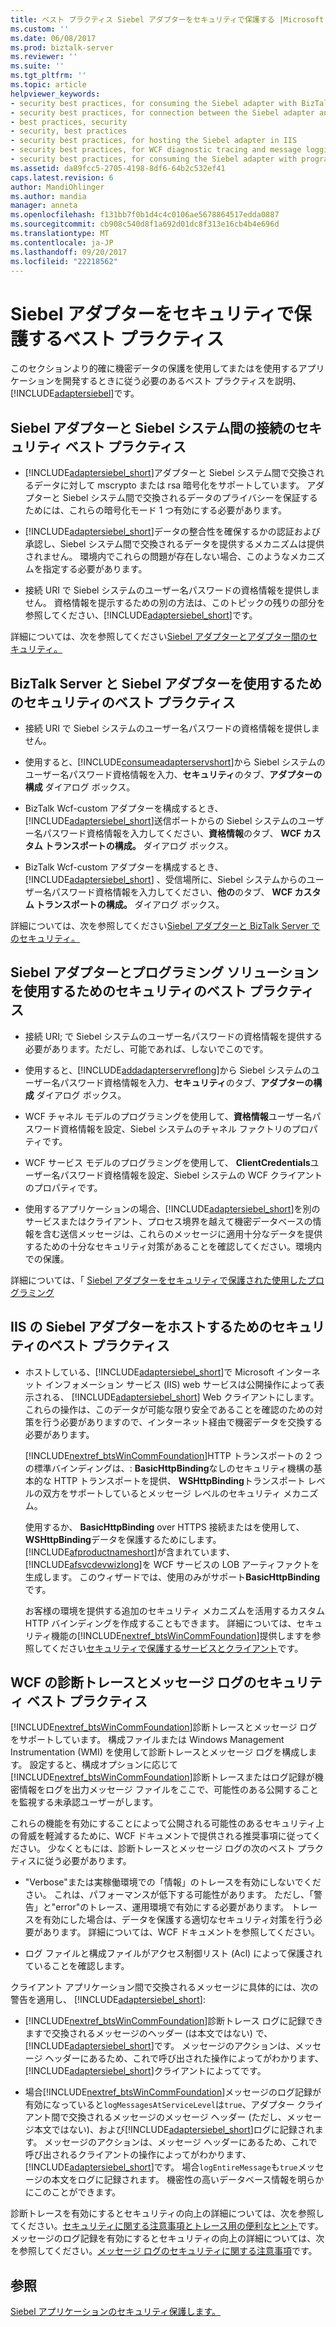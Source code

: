 ```yaml
---
title: ベスト プラクティス Siebel アダプターをセキュリティで保護する |Microsoft ドキュメント
ms.custom: ''
ms.date: 06/08/2017
ms.prod: biztalk-server
ms.reviewer: ''
ms.suite: ''
ms.tgt_pltfrm: ''
ms.topic: article
helpviewer_keywords:
- security best practices, for consuming the Siebel adapter with BizTalk Server
- security best practices, for connection between the Siebel adapter and Siebel system
- best practices, security
- security, best practices
- security best practices, for hosting the Siebel adapter in IIS
- security best practices, for WCF diagnostic tracing and message logging
- security best practices, for consuming the Siebel adapter with programming solutions
ms.assetid: da89fcc5-2705-4198-8df6-64b2c532ef41
caps.latest.revision: 6
author: MandiOhlinger
ms.author: mandia
manager: anneta
ms.openlocfilehash: f131bb7f0b1d4c4c0106ae5678864517edda0887
ms.sourcegitcommit: cb908c540d8f1a692d01dc8f313e16cb4b4e696d
ms.translationtype: MT
ms.contentlocale: ja-JP
ms.lasthandoff: 09/20/2017
ms.locfileid: "22218562"
---
```

# <a name="best-practices-to-secure-the-siebel-adapter"></a>Siebel アダプターをセキュリティで保護するベスト プラクティス
このセクションより的確に機密データの保護を使用してまたはを使用するアプリケーションを開発するときに従う必要のあるベスト プラクティスを説明、[!INCLUDE[adaptersiebel](../../includes/adaptersiebel-md.md)]です。  
  
## <a name="security-best-practices-for-the-connection-between-the-siebel-adapter-and-the-siebel-system"></a>Siebel アダプターと Siebel システム間の接続のセキュリティ ベスト プラクティス  
  
-   [!INCLUDE[adaptersiebel_short](../../includes/adaptersiebel-short-md.md)]アダプターと Siebel システム間で交換されるデータに対して mscrypto または rsa 暗号化をサポートしています。 アダプターと Siebel システム間で交換されるデータのプライバシーを保証するためには、これらの暗号化モード 1 つ有効にする必要があります。  
  
-   [!INCLUDE[adaptersiebel_short](../../includes/adaptersiebel-short-md.md)]データの整合性を確保するかの認証および承認し、Siebel システム間で交換されるデータを提供するメカニズムは提供されません。 環境内でこれらの問題が存在しない場合、このようなメカニズムを指定する必要があります。  
  
-   接続 URI で Siebel システムのユーザー名パスワードの資格情報を提供しません。 資格情報を提示するための別の方法は、このトピックの残りの部分を参照してください、[!INCLUDE[adaptersiebel_short](../../includes/adaptersiebel-short-md.md)]です。  
  
 詳細については、次を参照してください[Siebel アダプターとアダプター間のセキュリティ。](../../adapters-and-accelerators/adapter-siebel/security-between-the-siebel-system-and-the-adapter.md)
  
## <a name="security-best-practices-for-consuming-the-siebel-adapter-with-biztalk-server"></a>BizTalk Server と Siebel アダプターを使用するためのセキュリティのベスト プラクティス  
  
-   接続 URI で Siebel システムのユーザー名パスワードの資格情報を提供しません。  
  
-   使用すると、[!INCLUDE[consumeadapterservshort](../../includes/consumeadapterservshort-md.md)]から Siebel システムのユーザー名パスワード資格情報を入力、**セキュリティ**のタブ、**アダプターの構成** ダイアログ ボックス。  
  
-   BizTalk Wcf-custom アダプターを構成するとき、[!INCLUDE[adaptersiebel_short](../../includes/adaptersiebel-short-md.md)]送信ポートからの Siebel システムのユーザー名パスワード資格情報を入力してください、**資格情報**のタブ、 **WCF カスタム トランスポートの構成。**  ダイアログ ボックス。  
  
-   BizTalk Wcf-custom アダプターを構成するとき、 [!INCLUDE[adaptersiebel_short](../../includes/adaptersiebel-short-md.md)] 、受信場所に、Siebel システムからのユーザー名パスワード資格情報を入力してください、**他の**のタブ、 **WCF カスタム トランスポートの構成。**  ダイアログ ボックス。  
  
 詳細については、次を参照してください[Siebel アダプターと BizTalk Server でのセキュリティ。](../../adapters-and-accelerators/adapter-siebel/security-with-siebel-adapter-and-biztalk-server.md)
  
## <a name="security-best-practices-for-consuming-the-siebel-adapter-with-programming-solutions"></a>Siebel アダプターとプログラミング ソリューションを使用するためのセキュリティのベスト プラクティス  
  
-   接続 URI; で Siebel システムのユーザー名パスワードの資格情報を提供する必要があります。ただし、可能であれば、しないでこのです。  
  
-   使用すると、[!INCLUDE[addadapterservreflong](../../includes/addadapterservreflong-md.md)]から Siebel システムのユーザー名パスワード資格情報を入力、**セキュリティ**のタブ、**アダプターの構成** ダイアログ ボックス。  
  
-   WCF チャネル モデルのプログラミングを使用して、**資格情報**ユーザー名パスワード資格情報を設定、Siebel システムのチャネル ファクトリのプロパティです。  
  
-   WCF サービス モデルのプログラミングを使用して、 **ClientCredentials**ユーザー名パスワード資格情報を設定、Siebel システムの WCF クライアントのプロパティです。  
  
-   使用するアプリケーションの場合、[!INCLUDE[adaptersiebel_short](../../includes/adaptersiebel-short-md.md)]を別のサービスまたはクライアント、プロセス境界を越えて機密データベースの情報を含む送信メッセージは、これらのメッセージに適用十分なデータを提供するための十分なセキュリティ対策があることを確認してください。環境内での保護。  
  
 詳細については、「 [Siebel アダプターをセキュリティで保護された使用したプログラミング](../../adapters-and-accelerators/adapter-siebel/secure-programming-with-the-siebel-adapter.md) 
  
## <a name="security-best-practices-for-hosting-the-siebel-adapter-in-iis"></a>IIS の Siebel アダプターをホストするためのセキュリティのベスト プラクティス  
  
-   ホストしている、[!INCLUDE[adaptersiebel_short](../../includes/adaptersiebel-short-md.md)]で Microsoft インターネット インフォメーション サービス (IIS) web サービスは公開操作によって表示される、 [!INCLUDE[adaptersiebel_short](../../includes/adaptersiebel-short-md.md)] Web クライアントにします。 これらの操作は、このデータが可能な限り安全であることを確認のための対策を行う必要がありますので、インターネット経由で機密データを交換する必要があります。  
  
     [!INCLUDE[nextref_btsWinCommFoundation](../../includes/nextref-btswincommfoundation-md.md)]HTTP トランスポートの 2 つの標準バインディングは、: **BasicHttpBinding**なしのセキュリティ機構の基本的な HTTP トランスポートを提供、 **WSHttpBinding**トランスポート レベルの双方をサポートしているとメッセージ レベルのセキュリティ メカニズム。  
  
     使用するか、 **BasicHttpBinding** over HTTPS 接続またはを使用して、 **WSHttpBinding**データを保護するためにします。 [!INCLUDE[afproductnameshort](../../includes/afproductnameshort-md.md)]が含まれています、[!INCLUDE[afsvcdevwizlong](../../includes/afsvcdevwizlong-md.md)]を WCF サービスの LOB アーティファクトを生成します。 このウィザードでは、使用のみがサポート**BasicHttpBinding**です。  
  
     お客様の環境を提供する追加のセキュリティ メカニズムを活用するカスタム HTTP バインディングを作成することもできます。 詳細については、セキュリティ機能の[!INCLUDE[nextref_btsWinCommFoundation](../../includes/nextref-btswincommfoundation-md.md)]提供しますを参照してください[セキュリティで保護するサービスとクライアント](https://msdn.microsoft.com/library/ms734736.aspx)です。
  
## <a name="security-best-practices-for-wcf-diagnostic-tracing-and-message-logging"></a>WCF の診断トレースとメッセージ ログのセキュリティ ベスト プラクティス  
 [!INCLUDE[nextref_btsWinCommFoundation](../../includes/nextref-btswincommfoundation-md.md)]診断トレースとメッセージ ログをサポートしています。 構成ファイルまたは Windows Management Instrumentation (WMI) を使用して診断トレースとメッセージ ログを構成します。 設定すると、構成オプションに応じて[!INCLUDE[nextref_btsWinCommFoundation](../../includes/nextref-btswincommfoundation-md.md)]診断トレースまたはログ記録が機密情報をログを出力メッセージ ファイルをここで、可能性のある公開することを監視する未承認ユーザーがします。  
  
 これらの機能を有効にすることによって公開される可能性のあるセキュリティ上の脅威を軽減するために、WCF ドキュメントで提供される推奨事項に従ってください。 少なくともには、診断トレースとメッセージ ログの次のベスト プラクティスに従う必要があります。  
  
-   "Verbose"または実稼働環境での「情報」のトレースを有効にしないでください。 これは、パフォーマンスが低下する可能性があります。 ただし、「警告」と"error"のトレース、運用環境で有効にする必要があります。 トレースを有効にした場合は、データを保護する適切なセキュリティ対策を行う必要があります。 詳細については、WCF ドキュメントを参照してください。  
  
-   ログ ファイルと構成ファイルがアクセス制御リスト (Acl) によって保護されていることを確認します。  
  
 クライアント アプリケーション間で交換されるメッセージに具体的には、次の警告を適用し、 [!INCLUDE[adaptersiebel_short](../../includes/adaptersiebel-short-md.md)]:  
  
-   [!INCLUDE[nextref_btsWinCommFoundation](../../includes/nextref-btswincommfoundation-md.md)]診断トレース ログに記録できますで交換されるメッセージのヘッダー (は本文ではない) で、[!INCLUDE[adaptersiebel_short](../../includes/adaptersiebel-short-md.md)]です。 メッセージのアクションは、メッセージ ヘッダーにあるため、これで呼び出された操作によってがわかります、[!INCLUDE[adaptersiebel_short](../../includes/adaptersiebel-short-md.md)]クライアントによってです。  
  
-   場合[!INCLUDE[nextref_btsWinCommFoundation](../../includes/nextref-btswincommfoundation-md.md)]メッセージのログ記録が有効になっていると`logMessagesAtServiceLevel`は`true`、アダプター クライアント間で交換されるメッセージのメッセージ ヘッダー (ただし、メッセージ本文ではない)、および[!INCLUDE[adaptersiebel_short](../../includes/adaptersiebel-short-md.md)]ログに記録されます。 メッセージのアクションは、メッセージ ヘッダーにあるため、これで呼び出されるクライアントの操作によってがわかります、[!INCLUDE[adaptersiebel_short](../../includes/adaptersiebel-short-md.md)]です。 場合`logEntireMessage`も`true`メッセージの本文をログに記録されます。 機密性の高いデータベース情報を明らかにこのことができます。  
  
 診断トレースを有効にするとセキュリティの向上の詳細については、次を参照してください。[セキュリティに関する注意事項とトレース用の便利なヒント](https://msdn.microsoft.com/library/ms733053.aspx)です。 メッセージのログ記録を有効にするとセキュリティの向上の詳細については、次を参照してください。[メッセージ ログのセキュリティに関する注意事項](https://msdn.microsoft.com/library/ms730318.aspx)です。
  
## <a name="see-also"></a>参照  
[Siebel アプリケーションのセキュリティ保護します。](../../adapters-and-accelerators/adapter-siebel/secure-your-siebel-applications.md)